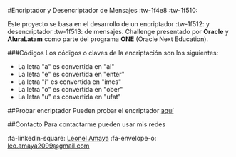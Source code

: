 #Encriptador y Desencriptador de Mensajes :tw-1f4e8::tw-1f510:

Este proyecto se basa en el desarrollo de un encriptador :tw-1f512: y desencriptador :tw-1f513: de mensajes.
Challenge presentado por **Oracle** y **AluraLatam** como parte del programa **ONE** (Oracle Next Education).

###Códigos
Los códigos o claves de la encriptación son los siguientes:
- La letra "a" es convertida en "ai"
- La letra "e" es convertida en "enter"
- La letra "i" es convertida en "imes"
- La letra "o" es convertida en "ober"
- La letra "u" es convertida en "ufat"

##Probar encriptador
Pueden probar el encriptador [aquí](https://leonel-amaya.github.io/Encriptador-mensajes/ "aquí")

##Contacto
Para contactarme pueden usar mis redes

:fa-linkedin-square: [Leonel Amaya](https://www.linkedin.com/in/leonelamaya/ "Leonel Amaya")
:fa-envelope-o: leo.amaya2099@gmail.com
